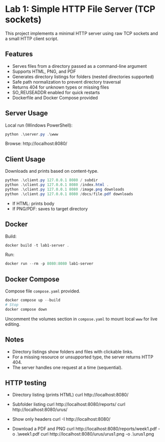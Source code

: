 # Lab 1: Simple HTTP File Server (TCP sockets)

This project implements a minimal HTTP server using raw TCP sockets and a small HTTP client script.

## Features
- Serves files from a directory passed as a command-line argument
- Supports HTML, PNG, and PDF
- Generates directory listings for folders (nested directories supported)
- Safe path normalization to prevent directory traversal
- Returns 404 for unknown types or missing files
- SO_REUSEADDR enabled for quick restarts
- Dockerfile and Docker Compose provided

## Server Usage

Local run (Windows PowerShell):

```powershell
python .\server.py .\www
```

Browse: http://localhost:8080/

## Client Usage

Downloads and prints based on content-type.

```powershell
python .\client.py 127.0.0.1 8080 / subdir
python .\client.py 127.0.0.1 8080 /index.html .
python .\client.py 127.0.0.1 8080 /image.png downloads
python .\client.py 127.0.0.1 8080 /docs/file.pdf downloads
```

- If HTML: prints body
- If PNG/PDF: saves to target directory

## Docker

Build:
```powershell
docker build -t lab1-server .
```
Run:
```powershell
docker run --rm -p 8080:8080 lab1-server
```

## Docker Compose

Compose file `compose.yaml` provided.

```powershell
docker compose up --build
# Stop
docker compose down
```

Uncomment the volumes section in `compose.yaml` to mount local `www` for live editing.

## Notes
- Directory listings show folders and files with clickable links.
- For a missing resource or unsupported type, the server returns HTTP 404.
- The server handles one request at a time (sequential).

## HTTP testing
- Directory listing (prints HTML)
curl http://localhost:8080/

- Subfolder listing
curl http://localhost:8080/reports/
curl http://localhost:8080/urus/

- Show only headers
curl -I http://localhost:8080/

- Download a PDF and PNG
curl http://localhost:8080/reports/week1.pdf -o .\week1.pdf
curl http://localhost:8080/urus/urus1.png -o .\urus1.png
